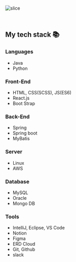 

<br>

![slice](https://capsule-render.vercel.app/api?type=slice&color=auto&height=200&text=Hi%20there👋&fontAlign=70&rotate=13&fontAlignY=25&desc=DoHunee's%20GitHub&descAlign=70.&descAlignY=44)

<!-- 노션 링크 일단 주석 처리!
## Contact
[![Notion Badge](https://img.shields.io/badge/Notion-EE8208?style=flat-square&logo=Notion&logoColor=white&link=https://www.notion.so/a411573c98994102b22e184bc4945e94?v=22207917f2224dacb6c04176f8d576f1)](https://www.notion.so/a411573c98994102b22e184bc4945e94?v=22207917f2224dacb6c04176f8d576f1)
-->

<br>


<h2> My tech stack 📚 </h2>

### Languages
- Java
- Python

### Front-End
- HTML, CSS(SCSS), JS(ES6)
- React.js
- Boot Strap
 
### Back-End
- Spring
- Spring boot
- MyBatis

### Server
- Linux
- AWS

### Database
- MySQL
- Oracle 
- Mongo DB

### Tools
- IntelliJ, Eclipse, VS Code
- Notion
- Figma
- ERD Cloud
- Git, Github
- slack



<br/>


